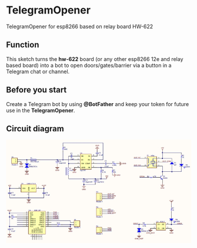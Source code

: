# TelegramOpener
TelegramOpener for esp8266 based on relay board HW-622

## Function
This sketch turns the **hw-622** board (or any other esp8266 12e and relay based board) into a bot to open doors/gates/barrier via a button in a Telegram chat or channel. 

## Before you start
Create a Telegram bot by using **@BotFather** and keep your token for future use in the **TelegramOpener**. 

## Circuit diagram
![circuit hw-622 board diagram](wifi_relay_sch.jpg "Circuit diagram")


